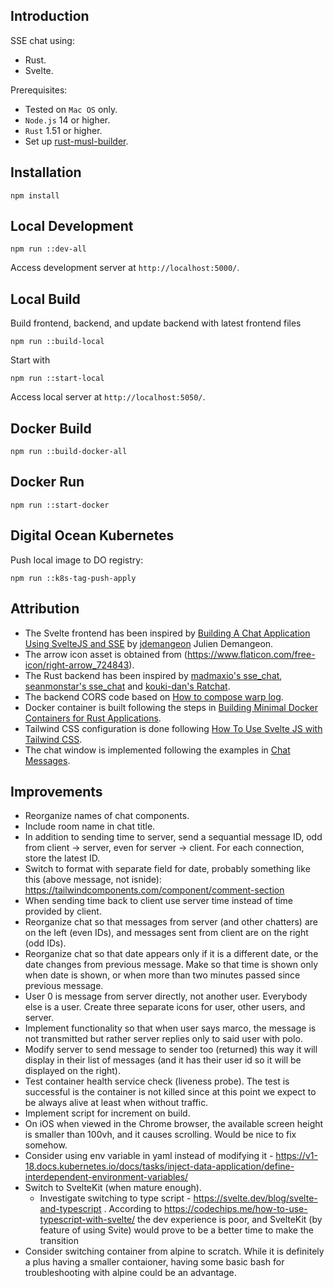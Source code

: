 ## Introduction

SSE chat using:

* Rust.
* Svelte.

Prerequisites:

* Tested on `Mac OS` only.
* `Node.js` 14 or higher.
* `Rust` 1.51 or higher.
* Set up [rust-musl-builder](https://github.com/emk/rust-musl-builder).

## Installation

```
npm install
```

## Local Development

```
npm run ::dev-all
```
Access development server at `http://localhost:5000/`.

## Local Build

Build frontend, backend, and update backend with latest frontend files

```
npm run ::build-local
```

Start with

```
npm run ::start-local
```

Access local server at `http://localhost:5050/`.

## Docker Build

```
npm run ::build-docker-all
```

## Docker Run

```
npm run ::start-docker
```

## Digital Ocean Kubernetes

Push local image to DO registry:

```
npm run ::k8s-tag-push-apply
```

## Attribution

* The Svelte frontend has been inspired by [Building A Chat Application Using SvelteJS and SSE](https://marmelab.com/blog/2020/10/02/build-a-chat-application-using-sveltejs-and-sse.html) by [jdemangeon](https://github.com/jdemangeon) Julien Demangeon.
* The arrow icon asset is obtained from (https://www.flaticon.com/free-icon/right-arrow_724843).
* The Rust backend has been inspired by [madmaxio's sse_chat](https://github.com/madmaxio/tokio/blob/203ab8bd5e91daea728e9bf1f907de211c222f27/warp/examples/sse_chat.rs), [seanmonstar's sse_chat](https://github.com/seanmonstar/warp/blob/b6d1fc0719604ef1010aec00544408e6af1289a5/examples/sse_chat.rs) and [kouki-dan's Ratchat](https://github.com/kouki-dan/Ratchat/blob/1f4f6fc3a7227076d32906121d2eaedb03c76115/src/main.rs).
* The backend CORS code based on [How to compose warp log](https://stackoverflow.com/questions/62107101/how-to-compose-warp-log).
* Docker container is built following the steps in [Building Minimal Docker Containers for Rust Applications](https://blog.semicolonsoftware.de/building-minimal-docker-containers-for-rust-applications/).
* Tailwind CSS configuration is done following [How To Use Svelte JS with Tailwind CSS](https://levelup.gitconnected.com/how-to-use-svelte-js-with-tailwind-css-f0554187eca1).
* The chat window is implemented following the examples in [Chat Messages](https://tailwindcomponents.com/component/chat-messages).

## Improvements

* Reorganize names of chat components.
* Include room name in chat title.
* In addition to sending time to server, send a sequantial message ID, odd from client -> server, even for server -> client. For each connection, store the latest ID.
* Switch to format with separate field for date, probably something like this (above message, not isnide): https://tailwindcomponents.com/component/comment-section
* When sending time back to client use server time instead of time provided by client.
* Reorganize chat so that messages from server (and other chatters) are on the left (even IDs), and messages sent from client are on the right (odd IDs).
* Reorganize chat so that date appears only if it is a different date, or the date changes from previous message. Make so that time is shown only when date is shown, or when more than two minutes passed since previous message.
* User 0 is message from server directly, not another user. Everybody else is a user. Create three separate icons for user, other users, and server.
* Implement functionality so that when user says marco, the message is not transmitted but rather server replies only to said user with polo.
* Modify server to send message to sender too (returned) this way it will display in their list of messages (and it has their user id so it will be displayed on the right).
* Test container health service check (liveness probe). The test is successful is the container is not killed since at this point we expect to be always alive at least when without traffic.
* Implement script for increment on build.
* On iOS when viewed in the Chrome browser, the available screen height is smaller than 100vh, and it causes scrolling. Would be nice to fix somehow.
* Consider using env variable in yaml instead of modifying it - https://v1-18.docs.kubernetes.io/docs/tasks/inject-data-application/define-interdependent-environment-variables/
* Switch to SvelteKit (when mature enough).
    * Investigate switching to type script - https://svelte.dev/blog/svelte-and-typescript . According to https://codechips.me/how-to-use-typescript-with-svelte/ the dev experience is poor, and SvelteKit (by feature of using Svite) would prove to be a better time to make the transition
* Consider switching container from alpine to scratch. While it is definitely a plus having a smaller contaioner, having some basic bash for troubleshooting with alpine could be an advantage.
